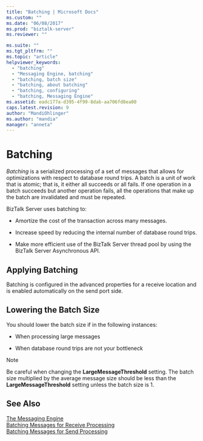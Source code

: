 ```yaml
---
title: "Batching | Microsoft Docs"
ms.custom: ""
ms.date: "06/08/2017"
ms.prod: "biztalk-server"
ms.reviewer: ""

ms.suite: ""
ms.tgt_pltfrm: ""
ms.topic: "article"
helpviewer_keywords: 
  - "batching"
  - "Messaging Engine, batching"
  - "batching, batch size"
  - "batching, about batching"
  - "batching, configuring"
  - "batching, Messaging Engine"
ms.assetid: eadc177a-d395-4f99-8dab-aa706fd8ea00
caps.latest.revision: 9
author: "MandiOhlinger"
ms.author: "mandia"
manager: "anneta"
---
```

# Batching
*Batching* is a serialized processing of a set of messages that allows for optimizations with respect to database round trips. A batch is a unit of work that is atomic; that is, it either all succeeds or all fails. If one operation in a batch succeeds but another operation fails, all the operations that make up the batch are invalidated and must be repeated.  
  
 BizTalk Server uses batching to:  
  
-   Amortize the cost of the transaction across many messages.  
  
-   Increase speed by reducing the internal number of database round trips.  
  
-   Make more efficient use of the BizTalk Server thread pool by using the BizTalk Server Asynchronous API.  
  
## Applying Batching  
 Batching is configured in the advanced properties for a receive location and is enabled automatically on the send port side.  
  
## Lowering the Batch Size  
 You should lower the batch size if in the following instances:  
  
-   When processing large messages  
  
-   When database round trips are not your bottleneck  
  
> [!NOTE]
>  Be careful when changing the **LargeMessageThreshold** setting. The batch size multiplied by the average message size should be less than the **LargeMessageThreshold** setting unless the batch size is 1.  
  
## See Also  
 [The Messaging Engine](../core/the-messaging-engine.md)   
 [Batching Messages for Receive Processing](../core/batching-messages-for-receive-processing.md)   
 [Batching Messages for Send Processing](../core/batching-messages-for-send-processing.md)